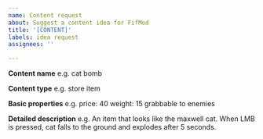 ```yaml
---
name: Content request
about: Suggest a content idea for FifMod
title: '[CONTENT]'
labels: idea request
assignees: ''

---
```


**Content name**
e.g. cat bomb

**Content type**
e.g. store item

**Basic properties**
e.g.
price: 40
weight: 15
grabbable to enemies

**Detailed description**
e.g. An item that looks like the maxwell cat. When LMB is pressed, cat falls to the ground and explodes after 5 seconds.
